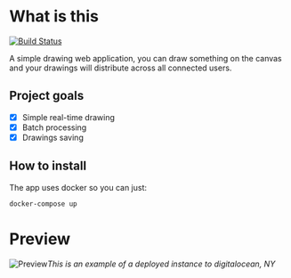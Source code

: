 # What is this

[![Build Status](https://travis-ci.org/OrlovEvgeny/drawio.svg?branch=master)](https://travis-ci.org/mmkhitaryan/drawio)

A simple drawing web application, you can draw something on the canvas and your drawings will distribute across all connected users.

## Project goals
- [x] Simple real-time drawing
- [x] Batch processing
- [x] Drawings saving

## How to install
The app uses docker so you can just:
```
docker-compose up
```

# Preview
![Preview](https://thumbs.gfycat.com/WeePointlessGuernseycow-size_restricted.gif)*This is an example of a deployed instance to digitalocean, NY*
